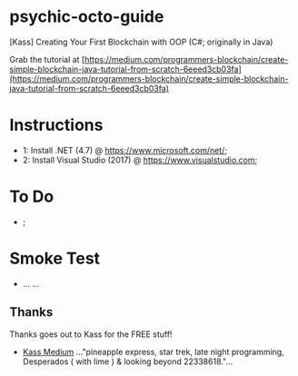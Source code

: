 # psychic-octo-guide
[Kass] Creating Your First Blockchain with OOP (C#; originally in Java)

Grab the tutorial at [https://medium.com/programmers-blockchain/create-simple-blockchain-java-tutorial-from-scratch-6eeed3cb03fa](https://medium.com/programmers-blockchain/create-simple-blockchain-java-tutorial-from-scratch-6eeed3cb03fa)

# Instructions
* 1: Install .NET (4.7) @ https://www.microsoft.com/net/;
* 2: Install Visual Studio (2017) @ https://www.visualstudio.com;

# To Do
* ;

# Smoke Test
* ...
...

## Thanks

Thanks goes out to Kass for the FREE stuff!

* [Kass Medium](https://medium.com/@cryptokass) ..."pineapple express, star trek, late night programming, Desperados ( with lime ) & looking beyond 22338618."...
